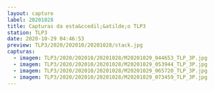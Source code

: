 ```yaml
---
layout: capture
label: 20201028
title: Capturas da esta&ccedil;&atilde;o TLP3
station: TLP3
date: 2020-10-29 04:46:53
preview: TLP3/2020/202010/20201028/stack.jpg
capturas:
  - imagem: TLP3/2020/202010/20201028/M20201029_044653_TLP_3P.jpg
  - imagem: TLP3/2020/202010/20201028/M20201029_053944_TLP_3P.jpg
  - imagem: TLP3/2020/202010/20201028/M20201029_065720_TLP_3P.jpg
  - imagem: TLP3/2020/202010/20201028/M20201029_073459_TLP_3P.jpg
---
```

